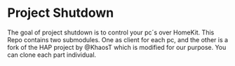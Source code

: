 # Project Shutdown
The goal of project shutdown is to control your pc´s over HomeKit.
This Repo contains two submodules. One as client for each pc, and the other is a fork of the HAP project by @KhaosT which is modified for our purpose.
You can clone each part individual.